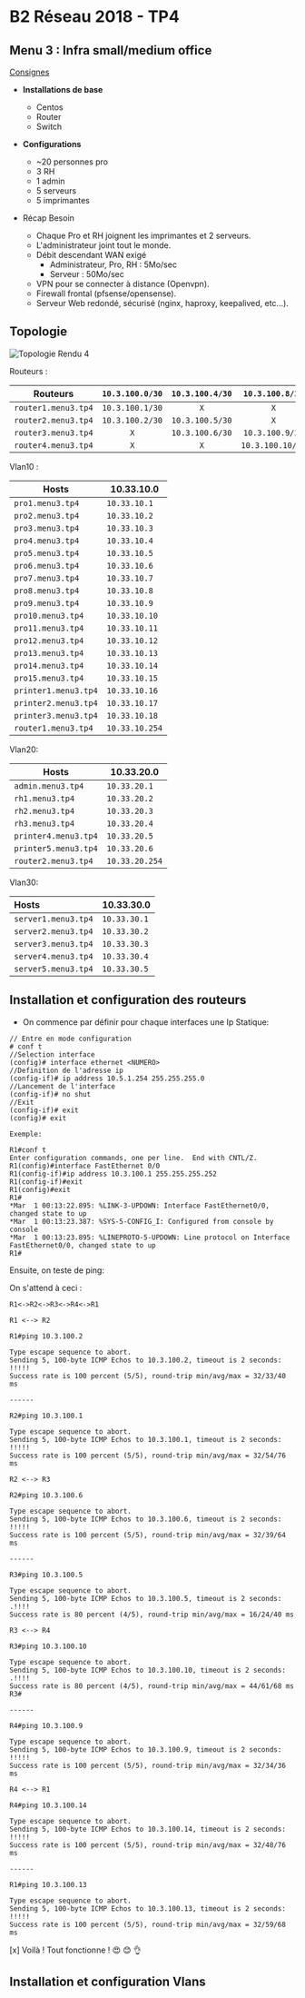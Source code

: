 # B2 Réseau 2018 - TP4
## Menu 3 : Infra small/medium office

[Consignes](https://github.com/It4lik/B2-Reseau-2018/tree/master/tp/4#menu-3--infra-smallmedium-office)

- **Installations de base**
  - Centos
  - Router
  - Switch
- **Configurations**

  - ~20 personnes pro
  - 3 RH
  - 1 admin
  - 5 serveurs
  - 5 imprimantes
- Récap Besoin

  - Chaque Pro et RH joignent les imprimantes et 2 serveurs.
  - L'administrateur joint tout le monde.
  - Débit descendant WAN exigé
    - Administrateur, Pro, RH : 5Mo/sec
    - Serveur : 50Mo/sec
  - VPN pour se connecter à distance (Openvpn).
  - Firewall frontal (pfsense/opensense).
  - Serveur Web redondé, sécurisé (nginx, haproxy, keepalived, etc...).




## Topologie

![Topologie Rendu 4](https://github.com/Ewillian/CCNA2/blob/master/Rendu%20du%20Tp4/captures/Topologie.png?raw=true)



Routeurs :

| Routeurs            | `10.3.100.0/30` | `10.3.100.4/30` | `10.3.100.8/30`  | `10.3.100.12/30` | `10.33.10.0`   | `10.33.20.0` | `10.33.30.0` |
| ------------------- | :-------------: | :-------------: | :--------------: | :--------------: | -------------- | ------------ | ------------ |
| `router1.menu3.tp4` | `10.3.100.1/30` |       `X`       |       `X`        | `10.3.100.14/30` | `10.33.10.254` |              |              |
| `router2.menu3.tp4` | `10.3.100.2/30` | `10.3.100.5/30` |       `X`        |       `X`        |                |              |              |
| `router3.menu3.tp4` |       `X`       | `10.3.100.6/30` | `10.3.100.9/30`  |       `X`        |                |              |              |
| `router4.menu3.tp4` |       `X`       |       `X`       | `10.3.100.10/30` | `10.3.100.13/30` |                |              |              |



Vlan10 :

| Hosts                | 10.33.10.0     |
| -------------------- | -------------- |
| `pro1.menu3.tp4`     | `10.33.10.1`   |
| `pro2.menu3.tp4`     | `10.33.10.2`   |
| `pro3.menu3.tp4`     | `10.33.10.3`   |
| `pro4.menu3.tp4`     | `10.33.10.4`   |
| `pro5.menu3.tp4`     | `10.33.10.5`   |
| `pro6.menu3.tp4`     | `10.33.10.6`   |
| `pro7.menu3.tp4`     | `10.33.10.7`   |
| `pro8.menu3.tp4`     | `10.33.10.8`   |
| `pro9.menu3.tp4`     | `10.33.10.9`   |
| `pro10.menu3.tp4`    | `10.33.10.10`  |
| `pro11.menu3.tp4`    | `10.33.10.11`  |
| `pro12.menu3.tp4`    | `10.33.10.12`  |
| `pro13.menu3.tp4`    | `10.33.10.13`  |
| `pro14.menu3.tp4`    | `10.33.10.14`  |
| `pro15.menu3.tp4`    | `10.33.10.15`  |
| `printer1.menu3.tp4` | `10.33.10.16`  |
| `printer2.menu3.tp4` | `10.33.10.17`  |
| `printer3.menu3.tp4` | `10.33.10.18`  |
| `router1.menu3.tp4`  | `10.33.10.254` |

Vlan20:

| Hosts                | 10.33.20.0     |
| -------------------- | -------------- |
| `admin.menu3.tp4`    | `10.33.20.1`   |
| `rh1.menu3.tp4`      | `10.33.20.2`   |
| `rh2.menu3.tp4`      | `10.33.20.3`   |
| `rh3.menu3.tp4`      | `10.33.20.4`   |
| `printer4.menu3.tp4` | `10.33.20.5`   |
| `printer5.menu3.tp4` | `10.33.20.6`   |
| `router2.menu3.tp4`  | `10.33.20.254` |

Vlan30:

| Hosts               | 10.33.30.0   |
| :------------------ | :----------- |
| `server1.menu3.tp4` | `10.33.30.1` |
| `server2.menu3.tp4` | `10.33.30.2` |
| `server3.menu3.tp4` | `10.33.30.3` |
| `server4.menu3.tp4` | `10.33.30.4` |
| `server5.menu3.tp4` | `10.33.30.5` |





## Installation et configuration des routeurs

- On commence par définir pour chaque interfaces une Ip Statique:

````
// Entre en mode configuration
# conf t
//Selection interface
(config)# interface ethernet <NUMERO>
//Definition de l'adresse ip
(config-if)# ip address 10.5.1.254 255.255.255.0
//Lancement de l'interface
(config-if)# no shut
//Exit
(config-if)# exit
(config)# exit
````

`Exemple:`

```
R1#conf t
Enter configuration commands, one per line.  End with CNTL/Z.
R1(config)#interface FastEthernet 0/0
R1(config-if)#ip address 10.3.100.1 255.255.255.252
R1(config-if)#exit
R1(config)#exit
R1#
*Mar  1 00:13:22.895: %LINK-3-UPDOWN: Interface FastEthernet0/0, changed state to up
*Mar  1 00:13:23.387: %SYS-5-CONFIG_I: Configured from console by console
*Mar  1 00:13:23.895: %LINEPROTO-5-UPDOWN: Line protocol on Interface FastEthernet0/0, changed state to up
R1#
```

Ensuite, on teste de ping:

On s'attend à ceci :

`R1<->R2<->R3<->R4<->R1`



`R1 <--> R2`

```
R1#ping 10.3.100.2

Type escape sequence to abort.
Sending 5, 100-byte ICMP Echos to 10.3.100.2, timeout is 2 seconds:
!!!!!
Success rate is 100 percent (5/5), round-trip min/avg/max = 32/33/40 ms

------

R2#ping 10.3.100.1

Type escape sequence to abort.
Sending 5, 100-byte ICMP Echos to 10.3.100.1, timeout is 2 seconds:
!!!!!
Success rate is 100 percent (5/5), round-trip min/avg/max = 32/54/76 ms
```



`R2 <--> R3`

```
R2#ping 10.3.100.6

Type escape sequence to abort.
Sending 5, 100-byte ICMP Echos to 10.3.100.6, timeout is 2 seconds:
!!!!!
Success rate is 100 percent (5/5), round-trip min/avg/max = 32/39/64 ms

------

R3#ping 10.3.100.5

Type escape sequence to abort.
Sending 5, 100-byte ICMP Echos to 10.3.100.5, timeout is 2 seconds:
.!!!!
Success rate is 80 percent (4/5), round-trip min/avg/max = 16/24/40 ms
```



`R3 <--> R4`

``````
R3#ping 10.3.100.10

Type escape sequence to abort.
Sending 5, 100-byte ICMP Echos to 10.3.100.10, timeout is 2 seconds:
.!!!!
Success rate is 80 percent (4/5), round-trip min/avg/max = 44/61/68 ms
R3#

------

R4#ping 10.3.100.9

Type escape sequence to abort.
Sending 5, 100-byte ICMP Echos to 10.3.100.9, timeout is 2 seconds:
!!!!!
Success rate is 100 percent (5/5), round-trip min/avg/max = 32/34/36 ms
``````



`R4 <--> R1`

``````
R4#ping 10.3.100.14

Type escape sequence to abort.
Sending 5, 100-byte ICMP Echos to 10.3.100.14, timeout is 2 seconds:
!!!!!
Success rate is 100 percent (5/5), round-trip min/avg/max = 32/48/76 ms

------

R1#ping 10.3.100.13

Type escape sequence to abort.
Sending 5, 100-byte ICMP Echos to 10.3.100.13, timeout is 2 seconds:
!!!!!
Success rate is 100 percent (5/5), round-trip min/avg/max = 32/59/68 ms
``````



[x] Voilà ! Tout fonctionne ! :heart_eyes: :blush: :ok_hand:



## Installation et configuration Vlans

